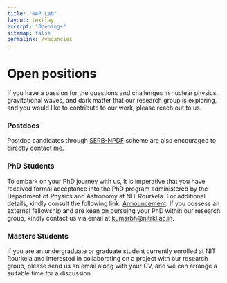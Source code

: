```yaml
---
title: "NAP Lab"
layout: textlay
excerpt: "Openings"
sitemap: false
permalink: /vacancies
---
```


# Open positions

If you have a passion for the questions and challenges in nuclear physics, gravitational waves, and dark matter that our research group is exploring, and you would like to contribute to our work, please reach out to us.

### Postdocs
Postdoc candidates through [SERB-NPDF](https://serbonline.in/SERB/npdf) scheme are also encouraged to directly contact me.

### PhD Students
To embark on your PhD journey with us, it is imperative that you have received formal acceptance into the PhD program administered by the Department of Physics and Astronomy at NIT Rourkela. For additional details, kindly consult the following link: [Announcement](https://website.nitrkl.ac.in/Home/Announcement/). If you possess an external fellowship and are keen on pursuing your PhD within our research group, kindly contact us via email at kumarbh@nitrkl.ac.in.


### Masters Students
If you are an undergraduate or graduate student currently enrolled at NIT Rourkela and interested in collaborating on a project with our research group, please send us an email along with your CV, and we can arrange a suitable time for a discussion.


